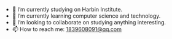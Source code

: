 - 🔭 I’m currently studying on Harbin Institute.
- 🌱 I’m currently learning computer science and technology.
- 👯 I’m looking to collaborate on studying anything interesting.
- 📫 How to reach me: 1839608091@qq.com
